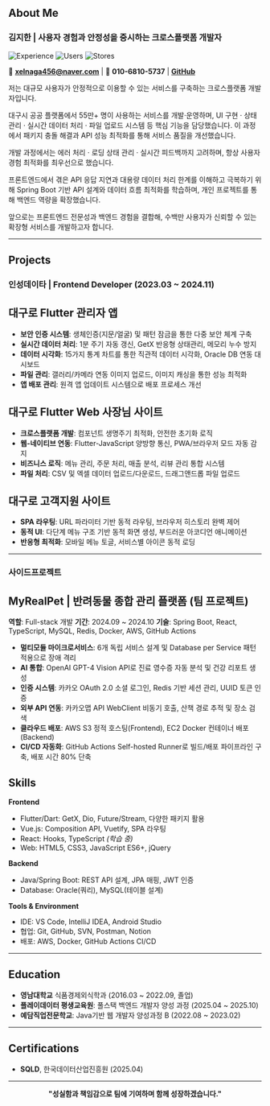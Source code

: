 ## About Me
### 김지한 | **사용자 경험과 안정성을 중시하는 크로스플랫폼 개발자**
<div>

![Experience](https://img.shields.io/badge/Experience-1년%208개월-blue)
![Users](https://img.shields.io/badge/서비스%20사용자-55만%2B-green)
![Stores](https://img.shields.io/badge/가맹점-2만%2B-orange)

📧 **xelnaga456@naver.com** | 📱 **010-6810-5737** | [**GitHub**](https://github.com/IsKJH)

</div>

저는 대규모 사용자가 안정적으로 이용할 수 있는 서비스를 구축하는 크로스플랫폼 개발자입니다.

대구시 공공 플랫폼에서 55만+ 명이 사용하는 서비스를 개발·운영하며, UI 구현 · 상태 관리 · 실시간 데이터 처리 · 파일 업로드 시스템 등 핵심 기능을 담당했습니다. 이 과정에서 패키지 충돌 해결과 API 성능 최적화를 통해 서비스 품질을 개선했습니다.

개발 과정에서는 에러 처리 · 로딩 상태 관리 · 실시간 피드백까지 고려하며, 항상 사용자 경험 최적화를 최우선으로 했습니다.

프론트엔드에서 겪은 API 응답 지연과 대용량 데이터 처리 한계를 이해하고 극복하기 위해 Spring Boot 기반 API 설계와 데이터 흐름 최적화를 학습하며, 개인 프로젝트를 통해 백엔드 역량을 확장했습니다.

앞으로는 프론트엔드 전문성과 백엔드 경험을 결합해, 수백만 사용자가 신뢰할 수 있는 확장형 서비스를 개발하고자 합니다.

---

## Projects

### 인성데이타 | **Frontend Developer** (2023.03 ~ 2024.11)

## 대구로 Flutter 관리자 앱
- **보안 인증 시스템**: 생체인증(지문/얼굴) 및 패턴 잠금을 통한 다중 보안 체계 구축
- **실시간 데이터 처리**: 1분 주기 자동 갱신, GetX 반응형 상태관리, 메모리 누수 방지
- **데이터 시각화**: 15가지 통계 차트를 통한 직관적 데이터 시각화, Oracle DB 연동 대시보드
- **파일 관리**: 갤러리/카메라 연동 이미지 업로드, 이미지 캐싱을 통한 성능 최적화
- **앱 배포 관리**: 원격 앱 업데이트 시스템으로 배포 프로세스 개선

## 대구로 Flutter Web 사장님 사이트
- **크로스플랫폼 개발**: 컴포넌트 생명주기 최적화, 안전한 초기화 로직
- **웹-네이티브 연동**: Flutter-JavaScript 양방향 통신, PWA/브라우저 모드 자동 감지
- **비즈니스 로직**: 메뉴 관리, 주문 처리, 매출 분석, 리뷰 관리 통합 시스템
- **파일 처리**: CSV 및 엑셀 데이터 업로드/다운로드, 드래그앤드롭 파일 업로드

## 대구로 고객지원 사이트
- **SPA 라우팅**: URL 파라미터 기반 동적 라우팅, 브라우저 히스토리 완벽 제어
- **동적 UI**: 다단계 메뉴 구조 기반 동적 화면 생성, 부드러운 아코디언 애니메이션
- **반응형 최적화**: 모바일 메뉴 토글, 서비스별 아이콘 동적 로딩  

---

### 사이드프로젝트 

## MyRealPet | 반려동물 종합 관리 플랫폼 (팀 프로젝트)
**역할**: Full-stack 개발
**기간**: 2024.09 ~ 2024.10
**기술**: Spring Boot, React, TypeScript, MySQL, Redis, Docker, AWS, GitHub Actions

- **멀티모듈 마이크로서비스**: 6개 독립 서비스 설계 및 Database per Service 패턴 적용으로 장애 격리
- **AI 통합**: OpenAI GPT-4 Vision API로 진료 영수증 자동 분석 및 건강 리포트 생성
- **인증 시스템**: 카카오 OAuth 2.0 소셜 로그인, Redis 기반 세션 관리, UUID 토큰 인증
- **외부 API 연동**: 카카오맵 API WebClient 비동기 호출, 산책 경로 추적 및 장소 검색
- **클라우드 배포**: AWS S3 정적 호스팅(Frontend), EC2 Docker 컨테이너 배포(Backend)
- **CI/CD 자동화**: GitHub Actions Self-hosted Runner로 빌드/배포 파이프라인 구축, 배포 시간 80% 단축
  
## Skills

**Frontend**
- Flutter/Dart: GetX, Dio, Future/Stream, 다양한 패키지 활용
- Vue.js: Composition API, Vuetify, SPA 라우팅
- React: Hooks, TypeScript *(학습 중)*
- Web: HTML5, CSS3, JavaScript ES6+, jQuery

**Backend**
- Java/Spring Boot: REST API 설계, JPA 매핑, JWT 인증
- Database: Oracle(쿼리), MySQL(테이블 설계)

**Tools & Environment**
- IDE: VS Code, IntelliJ IDEA, Android Studio
- 협업: Git, GitHub, SVN, Postman, Notion
- 배포: AWS, Docker, GitHub Actions CI/CD  

---

## Education
- **영남대학교** 식품경제외식학과 (2016.03 ~ 2022.09, 졸업)
- **플레이데이터 평생교육원**: 풀스택 백엔드 개발자 양성 과정 (2025.04 ~ 2025.10)
- **예담직업전문학교**: Java기반 웹 개발자 양성과정 B (2022.08 ~ 2023.02)

---

##  Certifications
- **SQLD**, 한국데이터산업진흥원 (2025.04)

---

<div align="center">

**"성실함과 책임감으로 팀에 기여하며 함께 성장하겠습니다."**

</div>
